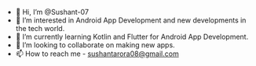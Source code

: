 - 👋 Hi, I’m @Sushant-07
- 👀 I’m interested in Android App Development and new developments in the tech world.
- 🌱 I’m currently learning Kotlin and Flutter for Android App Development.
- 💞️ I’m looking to collaborate on making new apps.
- 📫 How to reach me - sushantarora08@gmail.com

<!---
Sushant-07/Sushant-07 is a ✨ special ✨ repository because its `README.md` (this file) appears on your GitHub profile.
You can click the Preview link to take a look at your changes.
--->
